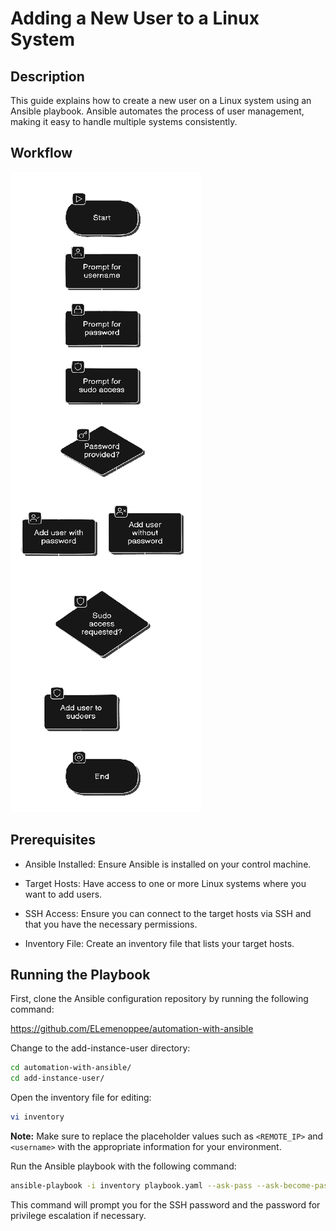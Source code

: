 # Adding a New User to a Linux System

## Description

This guide explains how to create a new user on a Linux system using an Ansible playbook. Ansible automates the process of user management, making it easy to handle multiple systems consistently.

## Workflow

![alt text](image.png)

## Prerequisites

+ Ansible Installed: Ensure Ansible is installed on your control machine.

+ Target Hosts: Have access to one or more Linux systems where you want to add users.

+ SSH Access: Ensure you can connect to the target hosts via SSH and that you have the necessary permissions.

+ Inventory File: Create an inventory file that lists your target hosts.

## Running the Playbook

First, clone the Ansible configuration repository by running the following command:

https://github.com/ELemenoppee/automation-with-ansible

Change to the add-instance-user directory:

```bash
cd automation-with-ansible/
cd add-instance-user/
```

Open the inventory file for editing:

```bash
vi inventory
```

**Note:** Make sure to replace the placeholder values such as `<REMOTE_IP>` and `<username>` with the appropriate information for your environment.

Run the Ansible playbook with the following command:

```bash
ansible-playbook -i inventory playbook.yaml --ask-pass --ask-become-pass
```

This command will prompt you for the SSH password and the password for privilege escalation if necessary.

